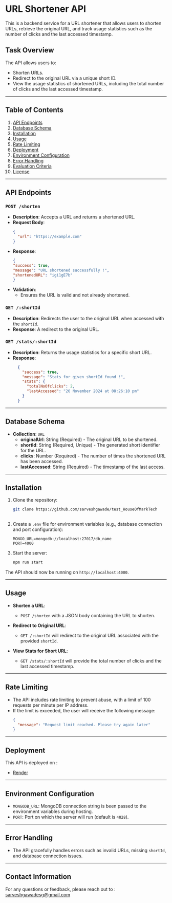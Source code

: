 
#  URL Shortener API

This is a backend service for a URL shortener that allows users to shorten URLs, retrieve the original URL, and track usage statistics such as the number of clicks and the last accessed timestamp.

## **Task Overview**

The API allows users to:
- Shorten URLs.
- Redirect to the original URL via a unique short ID.
- View the usage statistics of shortened URLs, including the total number of clicks and the last accessed timestamp.

---

## **Table of Contents**
1. [API Endpoints](#api-endpoints)
2. [Database Schema](#database-schema)
3. [Installation](#installation)
4. [Usage](#usage)
5. [Rate Limiting](#rate-limiting)
6. [Deployment](#deployment)
7. [Environment Configuration](#environment-configuration)
8. [Error Handling](#error-handling)
9. [Evaluation Criteria](#evaluation-criteria)
10. [License](#license)

---

## **API Endpoints**

### `POST /shorten`
- **Description**: Accepts a URL and returns a shortened URL.
- **Request Body**:
    ```json
    {
      "url": "https://example.com"
    }
    ```
- **Response**:
    ```json
    {
    "success": true,
    "message": "URL shortened successfully !",
    "shortenedURL": "igi1gE7b"
    }   
    ```
- **Validation**:
  - Ensures the URL is valid and not already shortened.

### `GET /:shortId`
- **Description**: Redirects the user to the original URL when accessed with the `shortId`.
- **Response**: A  redirect to the original URL.

### `GET /stats/:shortId`
- **Description**: Returns the usage statistics for a specific short URL.
- **Response**:
    ```json
      {
        "success": true,
        "message": "Stats for given shortId found !",
        "stats": {
          "totalNoOfclicks": 2,
          "lastAccessed": "26 November 2024 at 08:26:10 pm"
        }
      }
    ```

---

## **Database Schema**

- **Collection**: `URL`
  - **originalUrl**: String (Required) - The original URL to be shortened.
  - **shortId**: String (Required, Unique) - The generated short identifier for the URL.
  - **clicks**: Number (Required) - The number of times the shortened URL has been accessed.
  - **lastAccessed**: String (Required) - The timestamp of the last access.

---

## **Installation**

1. Clone the repository:
    ```bash
    git clone https://github.com/sarveshgawade/test_HouseOfMarkTech
  
    ```

2. Create a `.env` file for environment variables (e.g., database connection and port configuration):
    ```env
    MONGO_URL=mongodb://localhost:27017/db_name
    PORT=4000
    ```

3. Start the server:
    ```bash
    npm run start
    ```

The API should now be running on `http://localhost:4000`.

---

## **Usage**

- **Shorten a URL**:
    - `POST /shorten` with a JSON body containing the URL to shorten.
    
- **Redirect to Original URL**:
    - `GET /:shortId` will redirect to the original URL associated with the provided `shortId`.

- **View Stats for Short URL**:
    - `GET /stats/:shortId` will provide the total number of clicks and the last accessed timestamp.

---

## **Rate Limiting**

- The API includes rate limiting to prevent abuse, with a limit of 100 requests per minute per IP address.
- If the limit is exceeded, the user will receive the following message:
    ```json
    {
      "message": "Request limit reached. Please try again later"
    }
    ```

---

## **Deployment**

This API is deployed on :
- [Render](https://test-houseofmarktechv1.onrender.com/)

---

## **Environment Configuration**


  - `MONGODB_URL`: MongoDB connection string is been passed to the environment variables during hosting.
  - `PORT`: Port on which the server will run (default is `4028`).



---

## **Error Handling**

- The API gracefully handles errors such as invalid URLs, missing `shortId`, and database connection issues.


---




## **Contact Information**

For any questions or feedback, please reach out to : sarveshgawadesg@gmail.com
